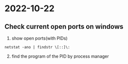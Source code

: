 # 2022-10-22
## Check current open ports on windows
1. show open ports(with PIDs)
```
netstat -ano | findstr \[::]\:
```
2. find the program of the PID by process manager
